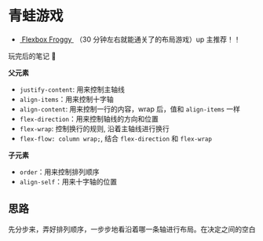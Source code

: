 # 青蛙游戏
- [ Flexbox Froggy ](http://flexboxfroggy.com/) （30 分钟左右就能通关了的布局游戏）up 主推荐！！

玩完后的笔记 📔


**父元素**
- `justify-content`: 用来控制主轴线
- `align-items`：用来控制十字轴
- `align-content`: 用来控制一行的内容，wrap 后，值和 `align-items` 一样
- `flex-direction`：用来控制轴线的方向和位置
- `flex-wrap`:  控制换行的规则, 沿着主轴线进行换行
- `flex-flow: column wrap;`, 结合 `flex-direction` 和 `flex-wrap`

**子元素**
- `order`：用来控制排列顺序
- `align-self`：用来十字轴的位置


## 思路
先分步来，弄好排列顺序，一步步地看沿着哪一条轴进行布局。在决定之间的空白
